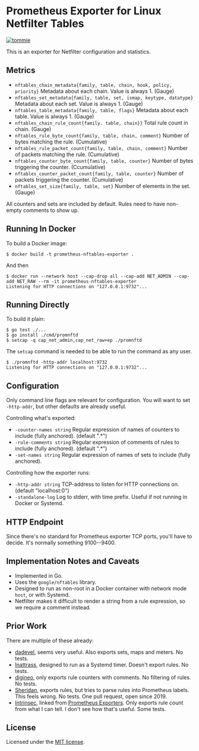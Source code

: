 # Prometheus Exporter for Linux Netfilter Tables

[![tommie](https://circleci.com/gh/tommie/prometheus-nftables-exporter.svg?style=svg)](https://circleci.com/gh/tommie/prometheus-nftables-exporter)

This is an exporter for Netfilter configuration and statistics.

## Metrics

* `nftables_chain_metadata{family, table, chain, hook, policy, priority}`
  Metadata about each chain. Value is always 1. (Gauge)
* `nftables_set_metadata{family, table, set, ismap, keytype, datatype}`
  Metadata about each set. Value is always 1. (Gauge)
* `nftables_table_metadata{family, table, flags}`
  Metadata about each table. Value is always 1. (Gauge)
* `nftables_chain_rule_count{family. table, chain}}`
  Total rule count in chain. (Gauge)
* `nftables_rule_byte_count{family, table, chain, comment}`
  Number of bytes matching the rule. (Cumulative)
* `nftables_rule_packet_count{family, table, chain, comment}`
  Number of packets matching the rule. (Cumulative)
* `nftables_counter_byte_count{family, table, counter}`
  Number of bytes triggering the counter. (Ccumulative)
* `nftables_counter_packet_count{family, table, counter}`
  Number of packets triggering the counter. (Cumulative)
* `nftables_set_size{family, table, set}`
  Number of elements in the set. (Gauge)

All counters and sets are included by default. Rules need to have
non-empty comments to show up.

## Running In Docker

To build a Docker image:

```shell
$ docker build -t prometheus-nftables-exporter .
```

And then

```shell
$ docker run --network host --cap-drop all --cap-add NET_ADMIN --cap-add NET_RAW --rm -it prometheus-nftables-exporter
Listening for HTTP connections on "127.0.0.1:9732"...
```

## Running Directly

To build it plain:

```shell
$ go test ./...
$ go install ./cmd/promnftd
$ setcap -q cap_net_admin,cap_net_raw+ep ./promnftd
```

The `setcap` command is needed to be able to run the command as any
user.

```shell
$ ./promnftd -http-addr localhost:9732
Listening for HTTP connections on "127.0.0.1:9732"...
```

## Configuration

Only command line flags are relevant for configuration. You will want
to set `-http-addr`, but other defaults are already useful.

Controlling what's exported:

* `-counter-names string`
  Regular expression of names of counters to include (fully anchored). (default ".*")
* `-rule-comments string`
  Regular expression of comments of rules to include (fully anchored). (default ".*")
* `-set-names string`
  Regular expression of names of sets to include (fully anchored).

Controlling how the exporter runs:

* `-http-addr string`
  TCP-address to listen for HTTP connections on. (default "localhost:0")
* `-standalone-log`
  Log to stderr, with time prefix. Useful if not running in Docker or Systemd.

## HTTP Endpoint

Since there's no standard for Prometheus exporter TCP ports, you'll
have to decide. It's normally something 9100--9400.

## Implementation Notes and Caveats

* Implemented in Go.
* Uses the `google/nftables` library.
* Designed to run as non-root in a Docker container with network mode
  `host`, or with Systemd.
* Netfilter makes it difficult to render a string from a rule
  expression, so we require a comment instead.

## Prior Work

There are multiple of these already:

* [dadevel](https://github.com/dadevel/prometheus-nftables-exporter),
  seems very useful. Also exports sets, maps and meters. No tests.
* [Inattrass](https://github.com/lnattrass/prometheus-nftables-collector),
  designed to run as a Systemd timer. Doesn't export rules. No tests.
* [digineo](https://github.com/digineo/nftables_exporter), only
  exports rule counters with comments. No filtering of rules. No tests.
* [Sheridan](https://github.com/Sheridan/nftables_exporter), exports
  rules, but tries to parse rules into Prometheus labels. This feels
  wrong. No tests. One pull request, open since 2019.
* [Intrinsec](https://github.com/Intrinsec/nftables_exporter), linked
  from [Prometheus Exporters](https://prometheus.io/docs/instrumenting/exporters/).
  Only exports rule count from what I can tell. I don't see how that's
  useful. Some tests.

## License

Licensed under the [MIT license](./LICENSE).
